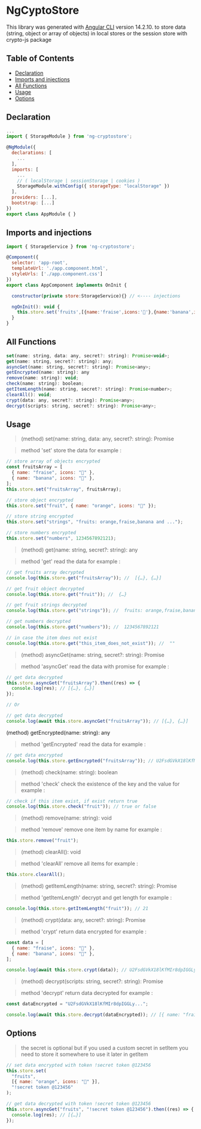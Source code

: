 # NgCyptoStore

This library was generated with [Angular CLI](https://github.com/angular/angular-cli) version 14.2.10.
to store data (string, object or array of objects) in local stores or the session store with crypto-js package

## Table of Contents

- [Declaration](#Declaration)
- [Imports and injections](#Imports-and-injections)
- [All Functions](#All-Fuctions)
- [Usage](#Usage)
- [Options](#Options)

## Declaration

```js
...
import { StorageModule } from 'ng-cryptostore';

@NgModule({
  declarations: [
    ...
  ],
  imports: [
    ...
    // ( localStorage | sessionStorage | cookies )
    StorageModule.withConfig({ storageType: "localStorage" })
  ],
  providers: [...],
  bootstrap: [...]
})
export class AppModule { }
```

## Imports and injections

```js
import { StorageService } from 'ng-cryptostore';

@Component({
  selector: 'app-root',
  templateUrl: './app.component.html',
  styleUrls: ['./app.component.css']
})
export class AppComponent implements OnInit {

  constructor(private store:StorageService){} // <---- injections

  ngOnInit(): void {
    this.store.set('fruits',[{name:'fraise',icons:'🍓'},{name:'banana',icons:'🍌'}])
  }
}
```

## All Functions

```js
set(name: string, data: any, secret?: string): Promise<void>;
get(name: string, secret?: string): any;
asyncGet(name: string, secret?: string): Promise<any>;
getEncrypted(name: string): any
remove(name: string): void;
check(name: string): boolean;
getItemLength(name: string, secret?: string): Promise<number>;
clearAll(): void;
crypt(data: any, secret?: string): Promise<any>;
decrypt(scripts: string, secret?: string): Promise<any>;
```

## Usage

> (method) set(name: string, data: any, secret?: string): Promise<void>

> method 'set' store the data
> for example :

```js
// store array of objects encrypted
const fruitsArray = [
  { name: "fraise", icons: "🍓" },
  { name: "banana", icons: "🍌" },
];
this.store.set("fruitsArray", fruitsArray);

// store object encrypted
this.store.set("fruit", { name: "orange", icons: "🍊" });

// store string encrypted
this.store.set("strings", "fruits: orange,fraise,banana and ...");

// store numbers encrypted
this.store.set("numbers", 1234567892121);
```

> (method) get(name: string, secret?: string): any

> method 'get' read the data
> for example :

```js
// get fruits array decrypted
console.log(this.store.get("fruitsArray")); //  [{…}, {…}]

// get fruit object decrypted
console.log(this.store.get("fruit")); //  {…}

// get fruit strings decrypted
console.log(this.store.get("strings")); //  fruits: orange,fraise,banana and ...

// get numbers decrypted
console.log(this.store.get("numbers")); //  1234567892121

// in case the item does not exist
console.log(this.store.get("this_item_does_not_exist")); //  ""
```

> (method) asyncGet(name: string, secret?: string): Promise<any>

> method 'asyncGet' read the data with promise
> for example :

```js
// get data decrypted
this.store.asyncGet("fruitsArray").then((res) => {
  console.log(res); // [{…}, {…}]
});

// Or

// get data decrypted
console.log(await this.store.asyncGet("fruitsArray")); // [{…}, {…}]
```

(method) getEncrypted(name: string): any

> method 'getEncrypted' read the data
> for example :

```js
// get data encrypted
console.log(this.store.getEncrypted("fruitsArray")); // U2FsdGVkX18lKfMIr8dpIGGLy...
```

> (method) check(name: string): boolean

> method 'check' check the existence of the key and the value
> for example :

```js
// check if this item exist, if exist return true
console.log(this.store.check("fruit")); // true or false
```

> (method) remove(name: string): void

> method 'remove' remove one item by name
> for example :

```js
this.store.remove("fruit");
```

> (method) clearAll(): void

> method 'clearAll' remove all items
> for example :

```js
this.store.clearAll();
```

> (method) getItemLength(name: string, secret?: string): Promise<number>

> method 'getItemLength' decrypt and get length
> for example :

```js
console.log(this.store.getItemLength("fruit")); // 21
```

> (method) crypt(data: any, secret?: string): Promise<any>

> method 'crypt' return data encrypted
> for example :

```js
const data = [
  { name: "fraise", icons: "🍓" },
  { name: "banana", icons: "🍌" },
];

console.log(await this.store.crypt(data)); // U2FsdGVkX18lKfMIr8dpIGGLy...
```

> (method) decrypt(scripts: string, secret?: string): Promise<any>

> method 'decrypt' return data decrypted
> for example :

```js
const dataEncrypted = "U2FsdGVkX18lKfMIr8dpIGGLy...";

console.log(await this.store.decrypt(dataEncrypted)); // [{ name: "fraise", icons: "🍓" },{ name: "banana", icons: "🍌"}]
```

## Options

> the secret is optional but if you used a custom secret in setItem you need to store it somewhere to use it later in getItem

```js
// set data encrypted with token !secret token @123456
this.store.set(
  "fruits",
  [{ name: "orange", icons: "🍊" }],
  "!secret token @123456"
);

// get data decrypted with token !secret token @123456
this.store.asyncGet("fruits", "!secret token @123456").then((res) => {
  console.log(res); // [{…}]
});
```
